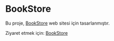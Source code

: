 # BookStore
Bu proje, [BookStore](https://www.arkabahcemiz.com.tr/) web sitesi için tasarlanmıştır.

Ziyaret etmek için: [BookStore](https://www.arkabahcemiz.com.tr/)
